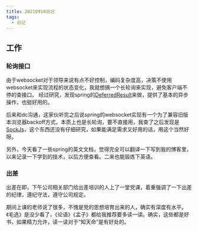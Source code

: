 ```yaml
---
title: 20210910日记
tags:
  - 日记
---
```

## 工作
### 轮询接口
由于websocket对于领导来说有点不好控制，编码复杂度高，决策不使用websocket来实现流程的状态变化，我就想搞一个长轮询来实现，避免客户端不停的查接口。
经过研究，发现spring的[DeferredResult](https://www.baeldung.com/spring-deferred-result)来做，提供了基本的异步操作，也挺好用的。

后来和dc沟通，这家伙听完之后说spring的websocket实现有一个为了兼容旧版本浏览器backoff方式，本质上也是长轮询，要不直接用，我查了之后发现是[SockJs](https://spring.io/guides/gs/messaging-stomp-websocket/)，这个东西还没有仔细研究，如果能满足需求又好用的话，用这个当然好呀。

另外，今天看了一些spring的英文文档，觉得完全可以翻译一下写到我的博客里，以来记录一下学到的技术，以后方便查看。二来也能锻炼下英语。

### 出差
出差在即，下午公司相关部门给出差培训的人上了一堂党课，着重强调了一下出差的纪律，遵纪守法，遵守公司规定。

期间上课的老师说了很多，不愧是党的思想培育出来的人，确实有深度有水平。《毛选》是没少看了，《论语》《孟子》都给我推荐要多读一读。确实，这些都是好书，如果精力允许，读一读对于“知天命”是有好处的。





